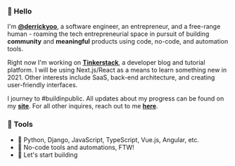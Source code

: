 ### 👋 Hello

I'm [**@derrickyoo**](https://twitter.com/derrickyoo), a software engineer, an entrepreneur, and a free-range human - roaming the tech entrepreneurial space in pursuit of building **community** and **meaningful** products using code, no-code, and automation tools.

Right now I'm working on [**Tinkerstack**](https://www.tinkerstack.com/), a developer blog and tutorial platform. I will be using Next.js/React as a means to learn something new in 2021. Other interests include SaaS, back-end architecture, and creating user-friendly interfaces.

I journey to #buildinpublic. All updates about my progress can be found on my [**site**](https://www.derrickyoo.com/). For all other inquires, reach out to me [**here**](mailto:hi@derrickyoo.com).

### 🧰 Tools

- 💖 Python, Django, JavaScript, TypeScript, Vue.js, Angular, etc.
- 🌱 No-code tools and automations, FTW!
- 🚀 Let's start building

<!--
**derrickyoo/derrickyoo** is a ✨ _special_ ✨ repository because its `README.md` (this file) appears on your GitHub profile.

Here are some ideas to get you started:

- 🔭 I’m currently working on ...
- 🌱 I’m currently learning ...
- 👯 I’m looking to collaborate on ...
- 🤔 I’m looking for help with ...
- 💬 Ask me about ...
- 📫 How to reach me: ...
- 😄 Pronouns: ...
- ⚡ Fun fact: ...
-->
